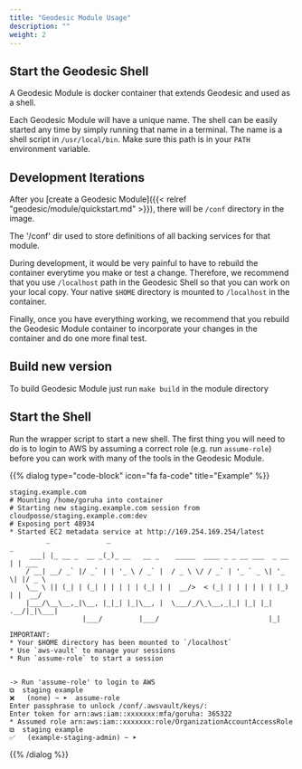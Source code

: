 ```yaml
---
title: "Geodesic Module Usage"
description: ""
weight: 2
---
```


## Start the Geodesic Shell

A Geodesic Module is docker container that extends Geodesic and used as a shell.

Each Geodesic Module will have a unique name. The shell can be easily started any time by simply running that name in a terminal.
The name is a shell script in `/usr/local/bin`. Make sure this path is in your `PATH` environment variable.

## Development Iterations

After you [create a Geodesic Module]({{< relref "geodesic/module/quickstart.md" >}}), there will be `/conf` directory in the image.

The '/conf' dir used to store definitions of all backing services for that module.

During development, it would be very painful to have to rebuild the container everytime you make or test a change. Therefore, we recommend that you use `/localhost` path in the Geodesic Shell so that you can work on your local copy. Your native `$HOME` directory is mounted to `/localhost` in the container.

Finally, once you have everything working, we recommend that you rebuild the Geodesic Module container to incorporate your changes in the container and do one more final test.

## Build new version

To build Geodesic Module just run `make build` in the module directory

## Start the Shell

Run the wrapper script to start a new shell. The first thing you will need to do is to login to AWS by assuming a correct role (e.g. run `assume-role`) before you can work with many of the tools in the Geodesic Module.

{{% dialog type="code-block" icon="fa fa-code" title="Example" %}}
```shell
staging.example.com
# Mounting /home/goruha into container
# Starting new staging.example.com session from cloudposse/staging.example.com:dev
# Exposing port 48934
* Started EC2 metadata service at http://169.254.169.254/latest
         _              _                                              _
     ___| |_ __ _  __ _(_)_ __   __ _    _____  ____ _ _ __ ___  _ __ | | ___
    / __| __/ _` |/ _` | | '_ \ / _` |  / _ \ \/ / _` | '_ ` _ \| '_ \| |/ _ \
    \__ \ || (_| | (_| | | | | | (_| | |  __/>  < (_| | | | | | | |_) | |  __/
    |___/\__\__,_|\__, |_|_| |_|\__, |  \___/_/\_\__,_|_| |_| |_| .__/|_|\___|
                  |___/         |___/                           |_|

IMPORTANT:
* Your $HOME directory has been mounted to `/localhost`
* Use `aws-vault` to manage your sessions
* Run `assume-role` to start a session


-> Run 'assume-role' to login to AWS
⧉  staging example
❌   (none) ~ ➤  assume-role
Enter passphrase to unlock /conf/.awsvault/keys/:
Enter token for arn:aws:iam::xxxxxxx:mfa/goruha: 365322
* Assumed role arn:aws:iam::xxxxxxx:role/OrganizationAccountAccessRole
⧉  staging example
✅   (example-staging-admin) ~ ➤
```
{{% /dialog %}}
